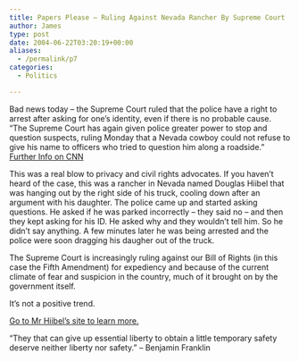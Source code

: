 ```yaml
---
title: Papers Please – Ruling Against Nevada Rancher By Supreme Court
author: James
type: post
date: 2004-06-22T03:20:19+00:00
aliases:
  - /permalink/p7
categories:
  - Politics

---
```

Bad news today &#8211; the Supreme Court ruled that the police have a right to arrest after asking for one&#8217;s identity, even if there is no probable cause. &#8220;The Supreme Court has again given police greater power to stop and question suspects, ruling Monday that a Nevada cowboy could not refuse to give his name to officers who tried to question him along a roadside.&#8221; [Further Info on CNN](https://web.archive.org/web/20040623194410/http://www.cnn.com/2004/LAW/06/21/scotus.police.id/index.html)

This was a real blow to privacy and civil rights advocates. If you haven&#8217;t heard of the case, this was a rancher in Nevada named Douglas Hiibel that was hanging out by the right side of his truck, cooling down after an argument with his daughter. The police came up and started asking questions. He asked if he was parked incorrectly &#8211; they said no &#8211; and then they kept asking for his ID. He asked why and they wouldn&#8217;t tell him. So he didn&#8217;t say anything. A few minutes later he was being arrested and the police were soon dragging his daugher out of the truck.

The Supreme Court is increasingly ruling against our Bill of Rights (in this case the Fifth Amendment) for expediency and because of the current climate of fear and suspicion in the country, much of it brought on by the government itself.

It&#8217;s not a positive trend.

[Go to Mr Hiibel&#8217;s site to learn more.](https://papersplease.org/hiibel/)

&#8220;They that can give up essential liberty to obtain a little temporary safety deserve neither liberty nor safety.&#8221; &#8211; Benjamin Franklin
